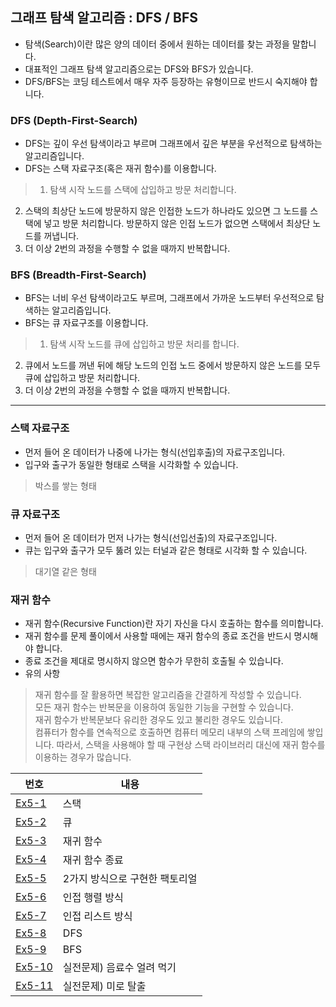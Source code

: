 ## 그래프 탐색 알고리즘 : DFS / BFS

- 탐색(Search)이란 많은 양의 데이터 중에서 원하는 데이터를 찾는 과정을 말합니다.
- 대표적인 그래프 탐색 알고리즘으로는 DFS와 BFS가 있습니다.
- DFS/BFS는 코딩 테스트에서 매우 자주 등장하는 유형이므로 반드시 숙지해야 합니다.

### DFS (Depth-First-Search)

- DFS는 깊이 우선 탐색이라고 부르며 그래프에서 깊은 부분을 우선적으로 탐색하는 알고리즘입니다.
- DFS는 스택 자료구조(혹은 재귀 함수)를 이용합니다.
 > 1. 탐색 시작 노드를 스택에 삽입하고 방문 처리합니다.<br>
 2. 스택의 최상단 노드에 방문하지 않은 인접한 노드가 하나라도 있으면 그 노드를 스택에 넣고 방문 처리합니다. 방문하지 않은 인접 노드가 없으면 스택에서 최상단 노드를 꺼냅니다.<br>
 3. 더 이상 2번의 과정을 수행할 수 없을 때까지 반복합니다.

### BFS (Breadth-First-Search)

- BFS는 너비 우선 탐색이라고도 부르며, 그래프에서 가까운 노드부터 우선적으로 탐색하는 알고리즘입니다.
- BFS는 큐 자료구조를 이용합니다.
 > 1. 탐색 시작 노드를 큐에 삽입하고 방문 처리를 합니다.<br>
 2. 큐에서 노드를 꺼낸 뒤에 해당 노드의 인접 노드 중에서 방문하지 않은 노드를 모두 큐에 삽입하고 방문 처리합니다.<br>
 3. 더 이상 2번의 과정을 수행할 수 없을 때까지 반복합니다.
---
### 스택 자료구조

- 먼저 들어 온 데이터가 나중에 나가는 형식(선입후출)의 자료구조입니다.
- 입구와 출구가 동일한 형태로 스택을 시각화할 수 있습니다.
 > 박스를 쌓는 형태

### 큐 자료구조

- 먼저 들어 온 데이터가 먼저 나가는 형식(선입선출)의 자료구조입니다.
- 큐는 입구와 출구가 모두 뚫려 있는 터널과 같은 형태로 시각화 할 수 있습니다.
 > 대기열 같은 형태

### 재귀 함수

- 재귀 함수(Recursive Function)란 자기 자신을 다시 호출하는 함수를 의미합니다.
- 재귀 함수를 문제 풀이에서 사용할 때에는 재귀 함수의 종료 조건을 반드시 명시해야 합니다.
- 종료 조건을 제대로 명시하지 않으면 함수가 무한히 호출될 수 있습니다.
- 유의 사항
 > 재귀 함수를 잘 활용하면 복잡한 알고리즘을 간결하게 작성할 수 있습니다.<br>
 모든 재귀 함수는 반복문을 이용하여 동일한 기능을 구현할 수 있습니다.<br>
 재귀 함수가 반복문보다 유리한 경우도 있고 불리한 경우도 있습니다.<br>
 컴퓨터가 함수를 연속적으로 호출하면 컴퓨터 메모리 내부의 스택 프레임에 쌓입니다. 따라서, 스택을 사용해야 할 때 구현상 스택 라이브러리 대신에 재귀 함수를 이용하는 경우가 많습니다.

 |번호|내용|
|---|---|
[Ex5-1](Ex5-1.py)|스택
[Ex5-2](Ex5-2.py)|큐
[Ex5-3](Ex5-3.py)|재귀 함수
[Ex5-4](Ex5-4.py)|재귀 함수 종료
[Ex5-5](Ex5-5.py)|2가지 방식으로 구현한 팩토리얼
[Ex5-6](Ex5-6.py)|인접 행렬 방식
[Ex5-7](Ex5-7.py)|인접 리스트 방식
[Ex5-8](Ex5-8.py)|DFS
[Ex5-9](Ex5-9.py)|BFS
[Ex5-10](Ans5-10.py)|실전문제) 음료수 얼려 먹기
[Ex5-11](Ans5-11.py)|실전문제) 미로 탈출